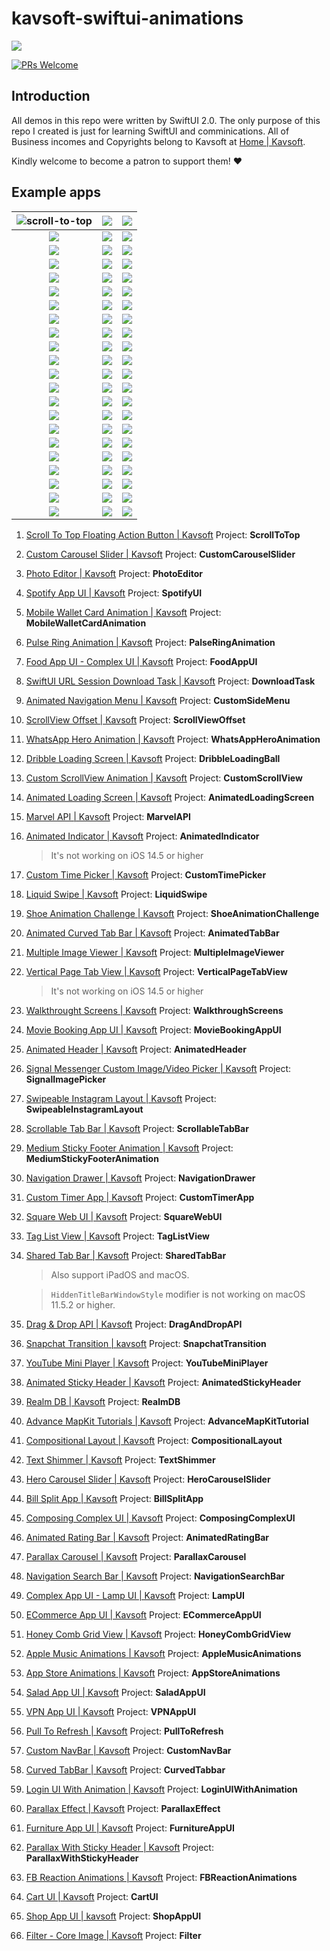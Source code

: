 # kavsoft-swiftui-animations

![](https://raw.githubusercontent.com/recherst/img-hosting/main/imgs/swiftui-badge.jpg)

[![PRs Welcome](https://img.shields.io/badge/PRs-welcome-brightgreen.svg?style=flat-square)](http://makeapullrequest.com)


## Introduction

All demos in this repo were written by SwiftUI 2.0. The only purpose of this repo I created is just for learning SwiftUI and comminications. All of Business incomes and Copyrights belong to Kavsoft at [Home | Kavsoft](https://kavsoft.dev).

Kindly welcome to become a patron to support them! ❤️

## Example apps

| <img src="https://raw.githubusercontent.com/recherst/image-host/main/imgs/scroll-to-top-floating-action-button.gif" alt="scroll-to-top" /> | ![](https://raw.githubusercontent.com/recherst/image-host/main/imgs/custom-carousel-slider.gif) | ![](https://raw.githubusercontent.com/recherst/image-host/main/imgs/photo-editor.gif) |
| :----------------------------------------------------------: | :----------------------------------------------------------: | ------------------------------------------------------------ |
| ![](https://raw.githubusercontent.com/recherst/image-host/main/imgs/spotify-app-ui.gif) | ![](https://raw.githubusercontent.com/recherst/image-host/main/imgs/moblie-wallet-card-animation.gif) | ![](https://raw.githubusercontent.com/recherst/image-host/main/imgs/pulse-ring-animation.gif) |
| ![](https://raw.githubusercontent.com/recherst/image-host/main/imgs/food-app-ui.gif) | ![](https://raw.githubusercontent.com/recherst/image-host/main/imgs/swiftui-url-session-download-task.gif) | ![](https://raw.githubusercontent.com/recherst/image-host/main/imgs/animated-navigation-menu.gif) |
| ![](https://raw.githubusercontent.com/recherst/image-host/main/imgs/scrollview-offset.gif) | ![](https://raw.githubusercontent.com/recherst/image-host/main/imgs/whatsapp-hero-animation.gif) | ![](https://raw.githubusercontent.com/recherst/image-host/main/imgs/dribble-loading-screen.gif) |
| ![](https://raw.githubusercontent.com/recherst/image-host/main/imgs/custom-scrollview-animation.gif) | <img src="https://raw.githubusercontent.com/recherst/image-host/main/imgs/animated-loading-screen.gif" /> | ![](https://raw.githubusercontent.com/recherst/image-host/main/imgs/marvel-api.gif) |
| ![](https://raw.githubusercontent.com/recherst/image-host/main/imgs/animated-indicator.gif) | ![](https://raw.githubusercontent.com/recherst/image-host/main/imgs/custom-time-picker.gif) | <img src="https://raw.githubusercontent.com/recherst/image-host/main/imgs/liquid-swipe.gif" /> |
| <img src="https://raw.githubusercontent.com/recherst/image-host/main/imgs/shoe-animation-challenge.gif" /> | ![](https://raw.githubusercontent.com/recherst/image-host/main/imgs/animated-curved-tab-bar.gif) | ![](https://raw.githubusercontent.com/recherst/image-host/main/imgs/multiple-image-viewer.gif) |
| ![](https://raw.githubusercontent.com/recherst/image-host/main/imgs/vertical-page-tab-view.gif) | ![](https://raw.githubusercontent.com/recherst/image-host/main/imgs/walkthrough-screen.gif) | ![](https://raw.githubusercontent.com/recherst/image-host/main/imgs/movie-booking-app-ui.gif) |
| ![](https://raw.githubusercontent.com/recherst/image-host/main/imgs/animated-header.gif) | ![](https://raw.githubusercontent.com/recherst/image-host/main/imgs/signal-image-picker.gif) | ![](https://raw.githubusercontent.com/recherst/image-host/main/imgs/swipeable-instagram-layout.gif) |
| ![](https://raw.githubusercontent.com/recherst/image-host/main/imgs/scrollable-tab-bar.gif) | ![](https://raw.githubusercontent.com/recherst/image-host/main/imgs/medium-sticky-footer-animation.gif) | ![](https://raw.githubusercontent.com/recherst/image-host/main/imgs/navigation-drawer.gif) |
| ![](https://raw.githubusercontent.com/recherst/image-host/main/imgs/custom-timer-app.gif) | ![](https://raw.githubusercontent.com/recherst/image-host/main/imgs/square-web-ui.gif) | ![](https://raw.githubusercontent.com/recherst/image-host/main/imgs/tag-list-view.gif) |
| ![](https://raw.githubusercontent.com/recherst/image-host/main/imgs/shared-tab-bar-iphone.gif) | ![](https://raw.githubusercontent.com/recherst/image-host/main/imgs/drag-drop-api.gif) | ![](https://raw.githubusercontent.com/recherst/image-host/main/imgs/snapchat-transition.gif) |
| ![](https://raw.githubusercontent.com/recherst/image-host/main/imgs/youtube-mini-player.gif) | ![](https://raw.githubusercontent.com/recherst/image-host/main/imgs/animated-sticky-header.gif) | ![](https://raw.githubusercontent.com/recherst/image-host/main/imgs/realm-db.gif) |
| ![](https://raw.githubusercontent.com/recherst/image-host/main/imgs/advance-mapkit-tutorial.gif) | ![](https://raw.githubusercontent.com/recherst/image-host/main/imgs/compositional-layout.gif) | ![](https://raw.githubusercontent.com/recherst/image-host/main/imgs/text-shimmer.gif) |
| ![](https://raw.githubusercontent.com/recherst/image-host/main/imgs/hero-carousel-slider.gif) | ![](https://raw.githubusercontent.com/recherst/image-host/main/imgs/bill-split-app.gif) | ![](https://raw.githubusercontent.com/recherst/image-host/main/imgs/composing-complex-ui.gif) |
| ![](https://raw.githubusercontent.com/recherst/image-host/main/imgs/animated-rating-bar.gif) | ![](https://raw.githubusercontent.com/recherst/image-host/main/imgs/navigation-search-bar.gif) | ![](https://raw.githubusercontent.com/recherst/image-host/main/imgs/parallax-carousel.gif) |
| ![](https://raw.githubusercontent.com/recherst/image-host/main/imgs/lamp-ui.gif) | ![](https://raw.githubusercontent.com/recherst/image-host/main/imgs/ecommerce-app-ui.gif) | ![](https://raw.githubusercontent.com/recherst/image-host/main/imgs/honey-comb-grid-view.gif) |
| ![](https://raw.githubusercontent.com/recherst/image-host/main/imgs/apple-music-animations.gif) | ![](https://raw.githubusercontent.com/recherst/image-host/main/imgs/app-store-animations.gif) | ![](https://raw.githubusercontent.com/recherst/image-host/main/imgs/salad-app-ui.gif) |
| ![](https://raw.githubusercontent.com/recherst/image-host/main/imgs/vpn-app-ui.gif) | ![](https://raw.githubusercontent.com/recherst/image-host/main/imgs/pull-to-refresh.gif) | ![](https://raw.githubusercontent.com/recherst/image-host/main/imgs/custom-nav-bar.gif) |
| ![](https://raw.githubusercontent.com/recherst/image-host/main/imgs/curved-tabbar.gif) | ![](https://raw.githubusercontent.com/recherst/image-host/main/imgs/login-ui-with-animation.gif) | ![](https://raw.githubusercontent.com/recherst/image-host/main/imgs/parallax-effect.gif) |
| ![](https://raw.githubusercontent.com/recherst/image-host/main/imgs/furniture-app-ui.gif) | ![](https://raw.githubusercontent.com/recherst/image-host/main/imgs/parallax-with-sticky-header.gif) | ![](https://raw.githubusercontent.com/recherst/image-host/main/imgs/fb-reaction-animations.gif) |
| ![](https://raw.githubusercontent.com/recherst/image-host/main/imgs/cart-ui.gif) | ![](https://raw.githubusercontent.com/recherst/image-host/main/imgs/shop-app-ui.gif) | ![](https://raw.githubusercontent.com/recherst/image-host/main/imgs/filter-core-image.gif) |



1. [Scroll To Top Floating Action Button | Kavsoft](https://kavsoft.dev/SwiftUI_2.0/Scroll_To_Top)  Project: **ScrollToTop**

2. [Custom Carousel Slider | Kavsoft](https://kavsoft.dev/SwiftUI_2.0/Custom_Carousel_Slider)  Project: **CustomCarouselSlider**

3. [Photo Editor | Kavsoft](https://kavsoft.dev/SwiftUI_2.0/Photo_Editor)  Project: **PhotoEditor**

4. [Spotify App UI | Kavsoft](https://kavsoft.dev/SwiftUI_2.0/Spotify_App_UI)  Project: **SpotifyUI**

5. [Mobile Wallet Card Animation | Kavsoft](https://kavsoft.dev/SwiftUI_2.0/Wallet_Card_Animation)  Project: **MobileWalletCardAnimation**

6. [Pulse Ring Animation | Kavsoft](https://kavsoft.dev/SwiftUI_2.0/Pulse_Ring_Animation) Project: **PalseRingAnimation**

7. [Food App UI - Complex UI | Kavsoft](https://kavsoft.dev/SwiftUI_2.0/Food_App_UI)  Project: **FoodAppUI**

8. [SwiftUI URL Session Download Task | Kavsoft](https://kavsoft.dev/SwiftUI_2.0/Download_Task)  Project: **DownloadTask**

9. [Animated Navigation Menu | Kavsoft](https://kavsoft.dev/SwiftUI_2.0/Animated_Navigation_Menu)  Project: **CustomSideMenu**

10. [ScrollView Offset | Kavsoft](https://kavsoft.dev/SwiftUI_2.0/ScrollView_Offset)  Project: **ScrollViewOffset**

11. [WhatsApp Hero Animation | Kavsoft](https://kavsoft.dev/SwiftUI_2.0/WhatsApp_Hero_Animation)  Project: **WhatsAppHeroAnimation**

12. [Dribble Loading Screen | Kavsoft](https://kavsoft.dev/SwiftUI_2.0/Dribbble_Loading_Screen)  Project: **DribbleLoadingBall**

13. [Custom ScrollView Animation | Kavsoft](https://kavsoft.dev/SwiftUI_2.0/Custom_ScrollView_Animation)  Project: **CustomScrollView**

14. [Animated Loading Screen | Kavsoft](https://kavsoft.dev/SwiftUI_2.0/Animated_Loading_Screen)  Project: **AnimatedLoadingScreen**

15. [Marvel API | Kavsoft](https://kavsoft.dev/SwiftUI_2.0/Marvel_API) Project: **MarvelAPI**

16. [Animated Indicator | Kavsoft](https://kavsoft.dev/SwiftUI_2.0/Animated_Indicator)  Project: **AnimatedIndicator**

    > It's not working on iOS 14.5 or higher

17. [Custom Time Picker | Kavsoft](https://kavsoft.dev/SwiftUI_2.0/Custom_Time_Picker)  Project: **CustomTimePicker**

18. [Liquid Swipe | Kavsoft](https://kavsoft.dev/SwiftUI_2.0/Liquid_Swipe)  Project: **LiquidSwipe**

19. [Shoe Animation Challenge | Kavsoft](https://kavsoft.dev/SwiftUI_2.0/Shoe_Animation_Challenge)  Project: **ShoeAnimationChallenge**

20. [Animated Curved Tab Bar | Kavsoft](https://kavsoft.dev/SwiftUI_2.0/Animated_Curved_Tabbar)  Project: **AnimatedTabBar**

21. [Multiple Image Viewer | Kavsoft](https://kavsoft.dev/SwiftUI_2.0/Multiple_Image_Viewer)  Project: **MultipleImageViewer**

22. [Vertical Page Tab View | Kavsoft](https://kavsoft.dev/SwiftUI_2.0/Vertical_Page_TabView)  Project: **VerticalPageTabView**

    > It's not working on iOS 14.5 or higher

23. [Walkthrought Screens | Kavsoft](https://kavsoft.dev/SwiftUI_2.0/WalkThrough_Screens)  Project: **WalkthroughScreens**

24. [Movie Booking App UI | Kavsoft](https://kavsoft.dev/SwiftUI_2.0/Movie_Booking_App)  Project: **MovieBookingAppUI**

25. [Animated Header | Kavsoft](https://kavsoft.dev/SwiftUI_2.0/Animated_Header)  Project: **AnimatedHeader**

26. [Signal Messenger Custom Image/Video Picker | Kavsoft](https://kavsoft.dev/SwiftUI_2.0/Signal_Image_Picker)  Project: **SignalImagePicker**

27. [Swipeable Instagram Layout | Kavsoft](https://kavsoft.dev/SwiftUI_2.0/Swipeable_Instagram_Layout)  Project: **SwipeableInstagramLayout**

28. [Scrollable Tab Bar | Kavsoft](https://kavsoft.dev/SwiftUI_2.0/Scrollable_Tab_Bar)  Project: **ScrollableTabBar**

29. [Medium Sticky Footer Animation | Kavsoft](https://kavsoft.dev/SwiftUI_2.0/Medium_Sticky_Footer)  Project: **MediumStickyFooterAnimation**

30. [Navigation Drawer | Kavsoft](https://kavsoft.dev/SwiftUI_2.0/Navigation_Drawer)  Project: **NavigationDrawer**

31. [Custom Timer App | Kavsoft](https://kavsoft.dev/SwiftUI_2.0/Timer)  Project: **CustomTimerApp**

32. [Square Web UI | Kavsoft](https://kavsoft.dev/SwiftUI_2.0/SquareSpace)  Project: **SquareWebUI**

33. [Tag List View | Kavsoft](https://kavsoft.dev/SwiftUI_2.0/Chips)  Project: **TagListView**

34. [Shared Tab Bar | Kavsoft](https://kavsoft.dev/SwiftUI_2.0/Shared_TabBar)  Project: **SharedTabBar**

    > Also support iPadOS and macOS.

    > `HiddenTitleBarWindowStyle` modifier is not working on macOS 11.5.2 or higher.

35. [Drag & Drop API | Kavsoft](https://kavsoft.dev/SwiftUI_2.0/Grid_Reordering)  Project: **DragAndDropAPI**

36. [Snapchat Transition | kavsoft](https://kavsoft.dev/SwiftUI_2.0/Snapchat_Transition)  Project: **SnapchatTransition**

37. [YouTube Mini Player | Kavsoft](https://kavsoft.dev/SwiftUI_2.0/YouTube_Transition)  Project: **YouTubeMiniPlayer**

38. [Animated Sticky Header | Kavsoft](https://kavsoft.dev/SwiftUI_2.0/Animated_Sticky_Header)  Project: **AnimatedStickyHeader**

39. [Realm DB | Kavsoft](https://kavsoft.dev/SwiftUI_2.0/Realm_DB)  Project: **RealmDB**

40. [Advance MapKit Tutorials | Kavsoft](https://kavsoft.dev/SwiftUI_2.0/Advance_MapKit)  Project: **AdvanceMapKitTutorial**

41. [Compositional Layout | Kavsoft](https://kavsoft.dev/SwiftUI_2.0/Compositional_Layout)  Project: **CompositionalLayout**

42. [Text Shimmer | Kavsoft](https://kavsoft.dev/SwiftUI_2.0/Text_Shimmer)  Project: **TextShimmer**

43. [Hero Carousel Slider | Kavsoft](https://kavsoft.dev/SwiftUI_2.0/Hero_Carousel)  Project: **HeroCarouselSlider**

44. [Bill Split App | Kavsoft](https://kavsoft.dev/SwiftUI_2.0/Bill_Split)  Project: **BillSplitApp**

45. [Composing Complex UI | Kavsoft](https://kavsoft.dev/SwiftUI_2.0/Complex_UI)  Project: **ComposingComplexUI**

46. [Animated Rating Bar | Kavsoft](https://kavsoft.dev/SwiftUI_2.0/Animated_Rating_Bar)  Project: **AnimatedRatingBar**

47. [Parallax Carousel | Kavsoft](https://kavsoft.dev/SwiftUI_2.0/Parallax_Carousel)  Project: **ParallaxCarousel**

48. [Navigation Search Bar | Kavsoft](https://kavsoft.dev/SwiftUI_2.0/Navigation_SearchBar)  Project: **NavigationSearchBar**

49. [Complex App UI - Lamp UI | Kavsoft](https://kavsoft.dev/SwiftUI_2.0/Lamp_UI)  Project: **LampUI**

50. [ECommerce App UI | Kavsoft](https://kavsoft.dev/SwiftUI_2.0/ECommerce)  Project: **ECommerceAppUI**

51. [Honey Comb Grid View | Kavsoft](https://kavsoft.dev/SwiftUI_2.0/HoneyComb_Grid)  Project: **HoneyCombGridView**

52. [Apple Music Animations | Kavsoft](https://kavsoft.dev/SwiftUI_2.0/Apple_Music)  Project: **AppleMusicAnimations**

53. [App Store Animations | Kavsoft](https://kavsoft.dev/SwiftUI_2.0/App_Store)  Project: **AppStoreAnimations**

54. [Salad App UI | Kavsoft](https://kavsoft.dev/SwiftUI_2.0/Salad_App)  Project: **SaladAppUI**

55. [VPN App UI | Kavsoft](https://kavsoft.dev/SwiftUI_2.0/VPN_App)  Project: **VPNAppUI**

56. [Pull To Refresh | Kavsoft](https://kavsoft.dev/SwiftUI_2.0/Pull_To_Refresh)  Project: **PullToRefresh**

57. [Custom NavBar | Kavsoft](https://kavsoft.dev/SwiftUI_2.0/FB_NavBar)  Project: **CustomNavBar**

58. [Curved TabBar | Kavsoft]()  Project: **CurvedTabbar**

59. [Login UI With Animation | Kavsoft](https://kavsoft.dev/SwiftUI_2.0/Login_Animation)  Project: **LoginUIWithAnimation**

60. [Parallax Effect | Kavsoft](https://kavsoft.dev/SwiftUI_2.0/Parallax_Effect)  Project: **ParallaxEffect**

61. [Furniture App UI | Kavsoft](https://kavsoft.dev/SwiftUI_2.0/Furnitures)  Project: **FurnitureAppUI**

62. [Parallax With Sticky Header | Kavsoft](https://kavsoft.dev/SwiftUI_2.0/Parallax_Sticky)  Project: **ParallaxWithStickyHeader**

63. [FB Reaction Animations | Kavsoft](https://kavsoft.dev/SwiftUI_2.0/FB_Reaction)  Project: **FBReactionAnimations**

64. [Cart UI | Kavsoft](https://kavsoft.dev/SwiftUI_2.0/Cart_UI)  Project: **CartUI**

65. [Shop App UI | kavsoft](https://kavsoft.dev/SwiftUI_2.0/Shop_App)  Project: **ShopAppUI**

66. [Filter - Core Image | Kavsoft](https://kavsoft.dev/SwiftUI_2.0/Core_Image)  Project: **Filter**

